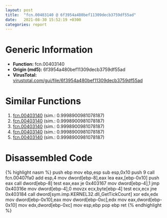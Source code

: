 ```yaml
---
layout: post
title:  "fcn.00403140 @ 6f3954a480bef11309decb3759df55ad"
date:   2021-08-30 15:52:19 +0300
categories: report
---
```


# Generic Information
- **Function:** fcn.00403140
- **Origin (md5):** 6f3954a480bef11309decb3759df55ad
- **VirusTotal:** [virustotal.com/gui/file/6f3954a480bef11309decb3759df55ad][virustotal_ref]



# Similar Functions

1. [fcn.00403140][similar_1_ref] (sim.: 0.9998900981078187)
2. [fcn.00403140][similar_2_ref] (sim.: 0.9998900981078187)
3. [fcn.00403140][similar_3_ref] (sim.: 0.9998900981078187)
4. [fcn.00403140][similar_4_ref] (sim.: 0.9998900981078187)
5. [fcn.00403140][similar_5_ref] (sim.: 0.9998900981078187)


# Disassembled Code

{% highlight nasm %}
push ebp
mov ebp,esp
sub esp,0x10
push 9
call fcn.00407fa0
add esp,4
mov dword[ebp-8],eax
lea eax,[ebp-0x10]
push eax
call dword[ebp-8]
test eax,eax
je 0x403167
mov dword[ebp-4],1
jmp 0x40316e
mov dword[ebp-4],0
movzx ecx,byte[ebp-4]
test ecx,ecx
jne 0x403184
call dword[sym.imp.KERNEL32.dll_GetTickCount]
xor edx,edx
mov dword[ebp-0x10],eax
mov dword[ebp-0xc],edx
mov eax,dword[ebp-0x10]
mov edx,dword[ebp-0xc]
mov esp,ebp
pop ebp
ret 
{% endhighlight %}


[similar_1_ref]: /report/fcn.00403140@2a380710d2016aed75cfad6eacab1d1a
[similar_2_ref]: /report/fcn.00403140@f47bfed80cd39ec1aff63db618c8814f
[similar_3_ref]: /report/fcn.00403140@125511dc58d9fe5b15e0562013727778
[similar_4_ref]: /report/fcn.00403140@da55f6ad71c51a7bfc62709434cb3d45
[similar_5_ref]: /report/fcn.00403140@985d3a961f1a2ad37039ba25bf21c0ee
[virustotal_ref]: https://www.virustotal.com/gui/file/6f3954a480bef11309decb3759df55ad